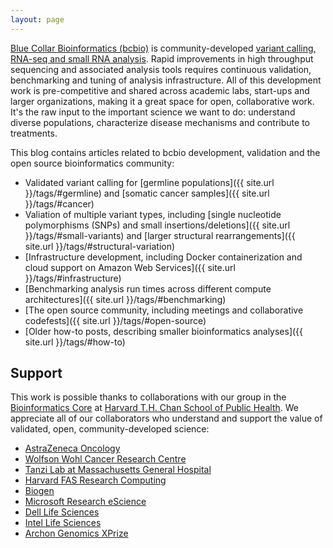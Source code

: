 ```yaml
---
layout: page
---
```


[Blue Collar Bioinformatics (bcbio)](https://bcbio-nextgen.readthedocs.org/en/latest/)
is community-developed
[variant calling, RNA-seq and small RNA analysis](https://bcbio-nextgen.readthedocs.org/en/latest/contents/pipelines.html).
Rapid improvements in high throughput sequencing and associated analysis tools
requires continuous validation, benchmarking and tuning of analysis
infrastructure. All of this development work is pre-competitive and shared
across academic labs, start-ups and larger organizations, making it a great
space for open, collaborative work. It's the raw input to the important science
we want to do: understand diverse populations, characterize disease mechanisms
and contribute to treatments.

This blog contains articles related to bcbio development, validation and the
open source bioinformatics community:

- Validated variant calling for [germline populations]({{ site.url }}/tags/#germline) and
  [somatic cancer samples]({{ site.url }}/tags/#cancer)
- Valiation of multiple variant types, including
  [single nucleotide polymorphisms (SNPs) and small insertions/deletions]({{ site.url }}/tags/#small-variants)
  and [larger structural rearrangements]({{ site.url  }}/tags/#structural-variation)
- [Infrastructure development, including Docker containerization and cloud support on Amazon Web Services]({{ site.url }}/tags/#infrastructure)
- [Benchmarking analysis run times across different compute architectures]({{ site.url }}/tags/#benchmarking)
- [The open source community, including meetings and collaborative codefests]({{ site.url }}/tags/#open-source)
- [Older how-to posts, describing smaller bioinformatics analyses]({{ site.url }}/tags/#how-to)

## Support

This work is possible thanks to collaborations with our group in the
[Bioinformatics Core](http://bioinformatics.sph.harvard.edu/) at
[Harvard T.H. Chan School of Public Health](http://www.hsph.harvard.edu/). We
appreciate all of our collaborators who understand and support the value of
validated, open, community-developed science:

- [AstraZeneca Oncology](http://www.astrazeneca.com/Home)
- [Wolfson Wohl Cancer Research Centre](http://www.gla.ac.uk/researchinstitutes/cancersciences/ics/facilities/wwcrc/)
- [Tanzi Lab at Massachusetts General Hospital](http://www.massgeneral.org/neurology/research/researchlab.aspx?id=1402)
- [Harvard FAS Research Computing](https://rc.fas.harvard.edu/)
- [Biogen](https://www.biogen.com/)
- [Microsoft Research eScience](http://research.microsoft.com/en-us/groups/escience/default.aspx)
- [Dell Life Sciences](http://www.dell.com/learn/us/en/70/healthcare-life-science)
- [Intel Life Sciences](http://www.intel.com/content/www/us/en/healthcare-it/healthcare-overview.html)
- [Archon Genomics XPrize](http://genomics.xprize.org/)
